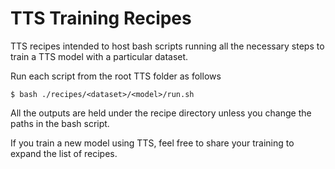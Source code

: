 #  TTS Training Recipes

TTS recipes intended to host bash scripts running all the necessary steps to train a TTS model with a particular dataset.

Run each script from the root TTS folder as follows

```console
$ bash ./recipes/<dataset>/<model>/run.sh
```

All the outputs are held under the recipe directory unless you change the paths in the bash script.

If you train a new model using TTS, feel free to share your training to expand the list of recipes.